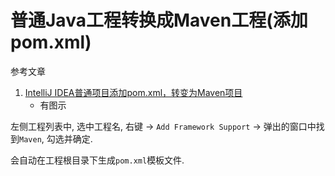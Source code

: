 # 普通Java工程转换成Maven工程(添加pom.xml)

参考文章

1. [IntelliJ IDEA普通项目添加pom.xml，转变为Maven项目](https://blog.csdn.net/IT_model/article/details/88815258)
    - 有图示

左侧工程列表中, 选中工程名, 右键 -> `Add Framework Support` -> 弹出的窗口中找到`Maven`, 勾选并确定.

会自动在工程根目录下生成`pom.xml`模板文件.
